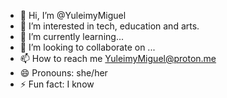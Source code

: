 - 👋 Hi, I’m @YuleimyMiguel
- 👀 I’m interested in tech, education and arts.
- 🌱 I’m currently learning... 
- 💞️ I’m looking to collaborate on ...
- 📫 How to reach me YuleimyMiguel@proton.me
- 😄 Pronouns: she/her
- ⚡ Fun fact: I know 

<!---
YuleimyMiguel/YuleimyMiguel is a ✨ special ✨ repository because its `README.md` (this file) appears on your GitHub profile.
You can click the Preview link to take a look at your changes.
--->
